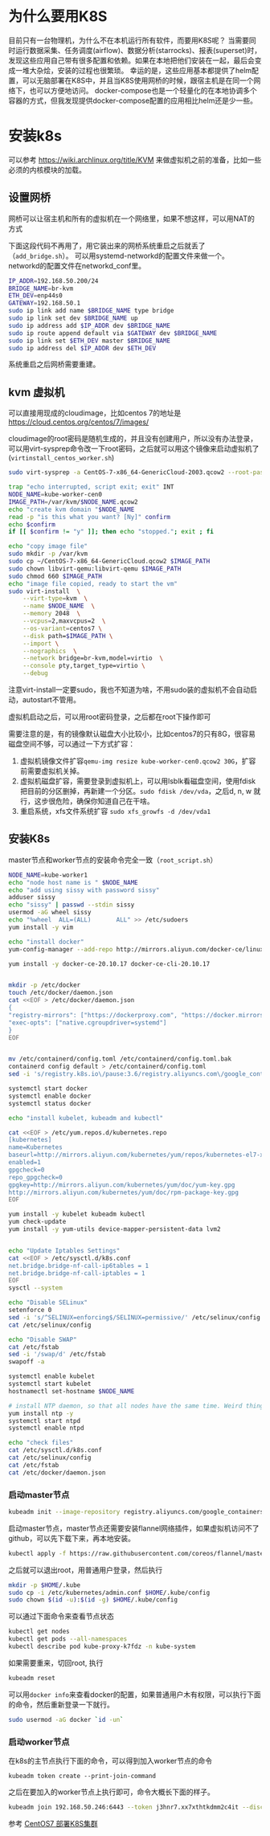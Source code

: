 # 为什么要用K8S
目前只有一台物理机，为什么不在本机运行所有软件，而要用K8S呢？
当需要同时运行数据采集、任务调度(airflow)、数据分析(starrocks)、报表(superset)时，发现这些应用自己带有很多配置和依赖。如果在本地把他们安装在一起，最后会变成一堆大杂烩，安装的过程也很繁琐。
幸运的是，这些应用基本都提供了helm配置，可以无脑部署在K8S中，并且当K8S使用网桥的时候，跟宿主机是在同一个网络下，也可以方便地访问。
docker-compose也是一个轻量化的在本地协调多个容器的方式，但我发现提供docker-compose配置的应用相比helm还是少一些。
# 安装k8s
可以参考 https://wiki.archlinux.org/title/KVM 来做虚拟机之前的准备，比如一些必须的内核模块的加载。

## 设置网桥 

网桥可以让宿主机和所有的虚拟机在一个网络里，如果不想这样，可以用NAT的方式

下面这段代码不再用了，用它装出来的网桥系统重启之后就丢了（`add_bridge.sh`）。 可以用systemd-networkd的配置文件来做一个。 networkd的配置文件在networkd_conf里。

```bash
IP_ADDR=192.168.50.200/24
BRIDGE_NAME=br-kvm
ETH_DEV=enp44s0
GATEWAY=192.168.50.1
sudo ip link add name $BRIDGE_NAME type bridge
sudo ip link set dev $BRIDGE_NAME up
sudo ip address add $IP_ADDR dev $BRIDGE_NAME
sudo ip route append default via $GATEWAY dev $BRIDGE_NAME
sudo ip link set $ETH_DEV master $BRIDGE_NAME
sudo ip address del $IP_ADDR dev $ETH_DEV
```
系统重启之后网桥需要重建。 

## kvm 虚拟机
可以直接用现成的cloudimage，比如centos 7的地址是
https://cloud.centos.org/centos/7/images/

cloudimage的root密码是随机生成的，并且没有创建用户，所以没有办法登录，可以用virt-sysprep命令改一下root密码，之后就可以用这个镜像来启动虚拟机了 (`virtinstall_centos_worker.sh`) 

```bash
sudo virt-sysprep -a CentOS-7-x86_64-GenericCloud-2003.qcow2 --root-password password:super 
```

```bash
trap "echo interrupted, script exit; exit" INT
NODE_NAME=kube-worker-cen0
IMAGE_PATH=/var/kvm/$NODE_NAME.qcow2
echo "create kvm domain "$NODE_NAME
read -p "is this what you want? [Ny]" confirm
echo $confirm
if [[ $confirm != "y" ]]; then echo "stopped."; exit ; fi

echo "copy image file"
sudo mkdir -p /var/kvm
sudo cp ~/CentOS-7-x86_64-GenericCloud.qcow2 $IMAGE_PATH
sudo chown libvirt-qemu:libvirt-qemu $IMAGE_PATH
sudo chmod 660 $IMAGE_PATH
echo "image file copied, ready to start the vm"
sudo virt-install  \
    --virt-type=kvm  \
    --name $NODE_NAME  \
    --memory 2048  \
    --vcpus=2,maxvcpus=2  \
    --os-variant=centos7 \
    --disk path=$IMAGE_PATH \
    --import \
    --nographics  \
    --network bridge=br-kvm,model=virtio  \
    --console pty,target_type=virtio \
    --debug 
```
注意virt-install一定要sudo，我也不知道为啥，不用sudo装的虚拟机不会自动启动，autostart不管用。


虚拟机启动之后，可以用root密码登录，之后都在root下操作即可

需要注意的是，有的镜像默认磁盘大小比较小，比如centos7的只有8G，很容易磁盘空间不够，可以通过一下方式扩容：
1. 虚拟机镜像文件扩容`qemu-img resize kube-worker-cen0.qcow2 30G`，扩容前需要虚拟机关掉。
2. 虚拟机磁盘扩容，需要登录到虚拟机上，可以用lsblk看磁盘空间，使用fdisk把目前的分区删掉，再新建一个分区。`sudo fdisk /dev/vda`，之后d, n, w 就行，这步很危险，确保你知道自己在干啥。
3. 重启系统，xfs文件系统扩容 `sudo xfs_growfs -d /dev/vda1`

## 安装K8s
master节点和worker节点的安装命令完全一致（`root_script.sh`）

```bash
NODE_NAME=kube-worker1
echo "node host name is " $NODE_NAME
echo "add using sissy with password sissy"
adduser sissy
echo "sissy" | passwd --stdin sissy
usermod -aG wheel sissy
echo "%wheel  ALL=(ALL)       ALL" >> /etc/sudoers
yum install -y vim

echo "install docker"
yum-config-manager --add-repo http://mirrors.aliyun.com/docker-ce/linux/centos/docker-ce.repo

yum install -y docker-ce-20.10.17 docker-ce-cli-20.10.17


mkdir -p /etc/docker
touch /etc/docker/daemon.json
cat <<EOF > /etc/docker/daemon.json 
{
"registry-mirrors": ["https://dockerproxy.com", "https://docker.mirrors.ustc.edu.cn"],
"exec-opts": ["native.cgroupdriver=systemd"]
}
EOF


mv /etc/containerd/config.toml /etc/containerd/config.toml.bak
containerd config default > /etc/containerd/config.toml
sed -i 's/registry.k8s.io\/pause:3.6/registry.aliyuncs.com\/google_containers\/pause:3.9/' /etc/containerd/config.toml

systemctl start docker
systemctl enable docker
systemctl status docker

echo "install kubelet, kubeadm and kubectl"

cat <<EOF > /etc/yum.repos.d/kubernetes.repo
[kubernetes]
name=Kubernetes
baseurl=http://mirrors.aliyun.com/kubernetes/yum/repos/kubernetes-el7-x86_64
enabled=1
gpgcheck=0
repo_gpgcheck=0
gpgkey=http://mirrors.aliyun.com/kubernetes/yum/doc/yum-key.gpg
http://mirrors.aliyun.com/kubernetes/yum/doc/rpm-package-key.gpg
EOF

yum install -y kubelet kubeadm kubectl
yum check-update
yum install -y yum-utils device-mapper-persistent-data lvm2


echo "Update Iptables Settings"
cat <<EOF > /etc/sysctl.d/k8s.conf
net.bridge.bridge-nf-call-ip6tables = 1
net.bridge.bridge-nf-call-iptables = 1
EOF
sysctl --system

echo "Disable SELinux"
setenforce 0
sed -i 's/^SELINUX=enforcing$/SELINUX=permissive/' /etc/selinux/config
cat /etc/selinux/config 

echo "Disable SWAP"
cat /etc/fstab 
sed -i '/swap/d' /etc/fstab
swapoff -a

systemctl enable kubelet
systemctl start kubelet
hostnamectl set-hostname $NODE_NAME 

# install NTP daemon, so that all nodes have the same time. Weird thing may happen if nodes are out of sync (e.g. airflow tasks stop running if time of workers drift too large.)
yum install ntp -y
systemctl start ntpd
systemctl enable ntpd

echo "check files"
cat /etc/sysctl.d/k8s.conf
cat /etc/selinux/config
cat /etc/fstab
cat /etc/docker/daemon.json

```

### 启动master节点 
```bash
kubeadm init --image-repository registry.aliyuncs.com/google_containers --pod-network-cidr=10.244.0.0/16
```
启动master节点，master节点还需要安装flannel网络插件，如果虚拟机访问不了github，可以先下载下来，再本地安装。
```bash
kubectl apply -f https://raw.githubusercontent.com/coreos/flannel/master/Documentation/kube-flannel.yml
```

之后就可以退出root，用普通用户登录，然后执行
```bash
mkdir -p $HOME/.kube
sudo cp -i /etc/kubernetes/admin.conf $HOME/.kube/config
sudo chown $(id -u):$(id -g) $HOME/.kube/config 
```
可以通过下面命令来查看节点状态 
```bash
kubectl get nodes 
kubectl get pods --all-namespaces 
kubectl describe pod kube-proxy-k7fdz -n kube-system 
```

如果需要重来，切回root, 执行
```bash
kubeadm reset
```

可以用```docker info```来查看docker的配置，如果普通用户木有权限，可以执行下面的命令，然后重新登录一下就行。

```bash
sudo usermod -aG docker `id -un`
```

### 启动worker节点 
在k8s的主节点执行下面的命令，可以得到加入worker节点的命令 
```
kubeadm token create --print-join-command 
```
之后在要加入的worker节点上执行即可，命令大概长下面的样子。
```bash
kubeadm join 192.168.50.246:6443 --token j3hnr7.xx7xthtkdmm2c4it --discovery-token-ca-cert-hash sha256:2833dc1983fecb53f23629ccce63f0cf34591f0ddbc0885a4c8ff216f74d39ed
```

参考 [CentOS7 部署K8S集群
](https://luckymrwang.github.io/2021/04/25/CentOS7-%E9%83%A8%E7%BD%B2K8S%E9%9B%86%E7%BE%A4/) 

